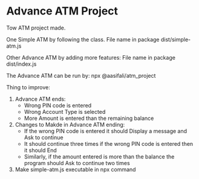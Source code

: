 # Advance ATM Project
<p>Tow ATM project made.</p>
<p>One Simple ATM by following the class. File name in package dist/simple-atm.js</p>
<p>Other Advance ATM by adding more features: File name in package dist/index.js</p>
<p>The Advance ATM can be run by:  npx @aasifali/atm_project</p>
<p>Thing to improve:</p>
<ol>
  <li>Advance ATM ends:
  <ul>
    <li>Wrong PIN code is entered</li>
    <li>Wrong Account Type is selected</li>
    <li>More Amount is entered than the remaining balance</li>
  </ul>
  </li>
  <li>Changes to Makde in Advance ATM ending:
  <ul>
    <li>If the wrong PIN code is entered it should Display a message and Ask to continue</li>
    <li>It should continue three times if the wrong PIN code is entered then it should End</li>
    <li>Similarly, if the amount entered is more than the balance the program should Ask to continue two times</li>
  </ul>
  </li>
  <li>Make simple-atm.js executable in npx command</li>
</ol>
